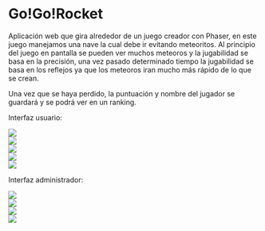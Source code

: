 # Go!Go!Rocket


Aplicación web que gira alrededor de un juego creador con Phaser, en este juego manejamos una nave la cual debe ir evitando meteoritos. Al principio del juego en pantalla se pueden ver muchos meteoros y la jugabilidad se basa en la precisión, una vez pasado determinado tiempo la jugabilidad se basa en los reflejos ya que los meteoros iran mucho más rápido de lo que se crean.


Una vez que se haya perdido, la puntuación y nombre del jugador se guardará y se podrá ver en un ranking.


Interfaz usuario:

<img src="http://i.imgur.com/d2bqZaw.png"><br>
<img src="http://i.imgur.com/4v4oIpR.png"><br>
<img src="http://i.imgur.com/2jVcY13.png"><br>
<img src="http://i.imgur.com/bcs61ht.png"><br>
<img src="http://i.imgur.com/EVVWNVb.png"><br>

Interfaz administrador: 

<img src="http://i.imgur.com/bVtZzc5.png"><br>
<img src="http://i.imgur.com/mUC3PUi.png"><br>
<img src="http://i.imgur.com/P0ALaRB.png"><br>
<img src="http://i.imgur.com/aCwgbp0.png"><br>





